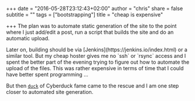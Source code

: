 +++
date = "2016-05-28T23:12:43+02:00"
author = "chris"
share = false
subtitle = ""
tags = ["bootstrapping"]
title = "cheap is expensive"

+++
The plan was to automate static generation of the site to the point where I just add/edit a post, run a script that builds the site and do an automatic upload.
<!--more--> Later on, building should be via [Jenkins](https://jenkins.io/index.html) or a similar tool. But my cheap hoster gives me no `ssh` or `rsync` access and I spent the better part of the evening trying to figure out how to automate the upload of the files. This was rather expensive in terms of time that I could have better spent programming ...

But then [`duck`](https://duck.sh) of Cyberduck fame came to the rescue and I am one step closer to automated site generation.
